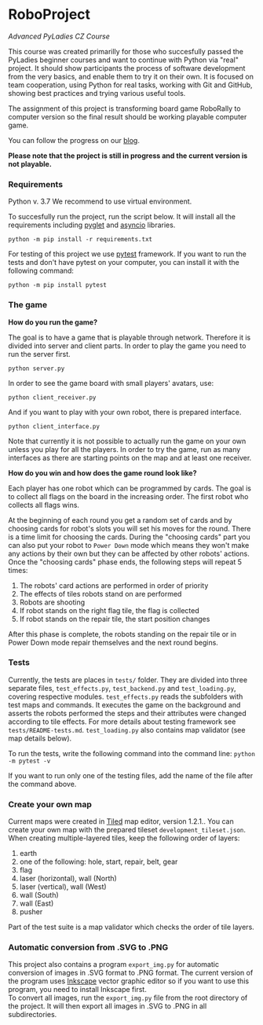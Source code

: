 # RoboProject
*Advanced PyLadies CZ Course*

This course was created primarilly for those who succesfully passed the PyLadies beginner courses and want to continue with Python via "real" project. It should show participants the process of software development from the very basics, and enable them to try it on their own. It is focused on team cooperation, using Python for real tasks, working with Git and GitHub, showing best practices and trying various useful tools.

The assignment of this project is transforming board game RoboRally to computer version so the final result should be working playable computer game.

You can follow the progress on our [blog](https://roboprojekt.pyladies.cz/).

**Please note that the project is still in progress and the current version is not playable.**

### Requirements

Python v. 3.7
We recommend to use virtual environment.

To succesfully run the project, run the script below. It will install all the requirements including [pyglet](https://bitbucket.org/pyglet/pyglet/wiki/Home) and [asyncio](https://docs.python.org/3/library/asyncio.html) libraries.
```
python -m pip install -r requirements.txt
```

For testing of this project we use [pytest](https://docs.pytest.org/en/latest/) framework. If you want to run the tests and don't have pytest on your computer, you can install it with the following command:
```
python -m pip install pytest
```

### The game

**How do you run the game?**

The goal is to have a game that is playable through network. Therefore it is divided into server and client parts. In order to play the game you need to run the server first.
```
python server.py
```

In order to see the game board with small players' avatars, use:
```
python client_receiver.py
```

And if you want to play with your own robot, there is prepared interface.
```
python client_interface.py
```

Note that currently it is not possible to actually run the game on your own unless you play for all the players.
In order to try the game, run as many interfaces as there are starting points on the map and at least one receiver.

**How do you win and how does the game round look like?**

Each player has one robot which can be programmed by cards. The goal is to collect all flags on the board in the increasing order. The first robot who collects all flags wins.

At the beginning of each round you get a random set of cards and by choosing cards for robot's slots you will set his moves for the round.
There is a time limit for choosing the cards. During the "choosing cards" part you can also put your robot to `Power Down` mode which means they won't make any actions by their own but they can be affected by other robots' actions.
Once the "choosing cards" phase ends, the following steps will repeat 5 times:
1. The robots' card actions are performed in order of priority
2. The effects of tiles robots stand on are performed
3. Robots are shooting
4. If robot stands on the right flag tile, the flag is collected
5. If robot stands on the repair tile, the start position changes

After this phase is complete, the robots standing on the repair tile or in Power Down mode repair themselves and the next round begins.

### Tests

Currently, the tests are places in `tests/` folder. They are divided into three separate files, `test_effects.py`, `test_backend.py` and `test_loading.py`, covering respective modules.
`test_effects.py` reads the subfolders with test maps and commands. It executes the game on the background and asserts the robots performed the steps and their attributes were changed according to tile effects. For more details about testing framework see `tests/README-tests.md`.
`test_loading.py` also contains map validator (see map details below).

To run the tests, write the following command into the command line: `python -m pytest -v`

If you want to run only one of the testing files, add the name of the file after the command above.

### Create your own map

Current maps were created in [Tiled](https://www.mapeditor.org/) map editor, version 1.2.1..
You can create your own map with the prepared tileset `development_tileset.json`.
When creating multiple-layered tiles, keep the following order of layers:
1. earth
2. one of the following: hole, start, repair, belt, gear
3. flag
4. laser (horizontal), wall (North)
5. laser (vertical), wall (West)
6. wall (South)
7. wall (East)
8. pusher

Part of the test suite is a map validator which checks the order of tile layers.

### Automatic conversion from .SVG to .PNG

This project also contains a program `export_img.py` for automatic conversion of images in .SVG format to .PNG format.
The current version of the program uses [Inkscape](https://inkscape.org/) vector graphic editor so if you want to use this program, you need to install Inkscape first.  
To convert all images, run the `export_img.py` file from the root directory of the project. It will then export all images in .SVG to .PNG in all subdirectories.
